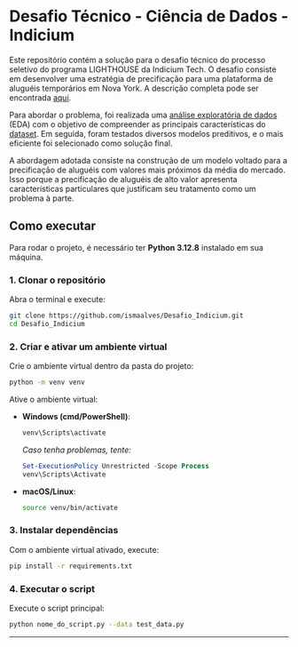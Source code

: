 # Desafio Técnico - Ciência de Dados - Indicium

Este repositório contém a solução para o desafio técnico do processo seletivo do programa LIGHTHOUSE da Indicium Tech. O desafio consiste em desenvolver uma estratégia de precificação para uma plataforma de aluguéis temporários em Nova York. A descrição completa pode ser encontrada [aqui](Descrição.md).  

Para abordar o problema, foi realizada uma [análise exploratória de dados](EDA.ipynb) (EDA) com o objetivo de compreender as principais características do [dataset](Data/teste_indicium_precificacao.csv). Em seguida, foram testados diversos modelos preditivos, e o mais eficiente foi selecionado como solução final.  

A abordagem adotada consiste na construção de um modelo voltado para a precificação de aluguéis com valores mais próximos da média do mercado. Isso porque a precificação de aluguéis de alto valor apresenta características particulares que justificam seu tratamento como um problema à parte.  

## Como executar  

Para rodar o projeto, é necessário ter **Python 3.12.8** instalado em sua máquina.  

### 1. Clonar o repositório  

Abra o terminal e execute:  

```bash
git clone https://github.com/ismaalves/Desafio_Indicium.git
cd Desafio_Indicium
```

### 2. Criar e ativar um ambiente virtual  

Crie o ambiente virtual dentro da pasta do projeto:  

```bash
python -m venv venv
```

Ative o ambiente virtual:  

- **Windows (cmd/PowerShell)**:  

    ```powershell
    venv\Scripts\activate
    ```

    *Caso tenha problemas, tente:*  

    ```powershell
    Set-ExecutionPolicy Unrestricted -Scope Process
    venv\Scripts\Activate
    ```

- **macOS/Linux**:  

    ```bash
    source venv/bin/activate
    ```

### 3. Instalar dependências  

Com o ambiente virtual ativado, execute:  

```bash
pip install -r requirements.txt
```

### 4. Executar o script  

Execute o script principal:  

```bash
python nome_do_script.py --data test_data.py
```

---
